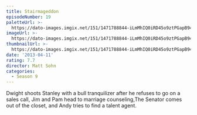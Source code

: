 ```yaml
---
title: Stairmageddon
episodeNumber: 19
paletteUrl: >-
  https://dato-images.imgix.net/151/1471788844-iLmMhIQ0iRD45o9ztPGapB94ByX.jpg?auto=enhance&ch=DPR%2CWidth&palette=json
imageUrl: >-
  https://dato-images.imgix.net/151/1471788844-iLmMhIQ0iRD45o9ztPGapB94ByX.jpg?auto=compress%2Cformat&ch=DPR%2CWidth&w=500
thumbnailUrl: >-
  https://dato-images.imgix.net/151/1471788844-iLmMhIQ0iRD45o9ztPGapB94ByX.jpg?auto=enhance&ch=DPR%2CWidth&fit=crop&fm=jpg&h=280&w=500
date: '2013-04-11'
rating: 7.7
director: Matt Sohn
categories:
  - Season 9
---
```


Dwight shoots Stanley with a bull tranquilizer after he refuses to go on a sales call, Jim and Pam head to marriage counseling,The Senator comes out of the closet, and Andy tries to find a talent agent.